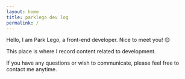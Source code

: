 ```yaml
---
layout: home
title: parklego dev log
permalink: /
---
```


Hello, I am Park Lego, a front-end developer. Nice to meet you! 😊

This place is where I record content related to development.

If you have any questions or wish to communicate, please feel free to contact me anytime.

